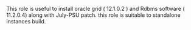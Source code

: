 This role is useful to install oracle grid ( 12.1.0.2 ) and Rdbms software ( 11.2.0.4) along with July-PSU patch. 
this role is suitable to standalone instances build. 

